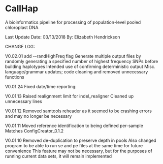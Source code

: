 # CallHap
A bioinformatics pipeline for processing of population-level pooled chloroplast DNA

Last Update Date: 03/13/2018
By: Elizabeth Hendrickson

CHANGE LOG: 

V0.02.01
	add --randHighFreq flag
		Generate multiple output files by randomly generating a specified number of highest frequency SNPs before building haplotypes
		Intended use of confirming deterministic output
	Misc. language/grammar updates; code cleaning and removed unnecessary functions

V0.01.24
	Fixed date/time reporting

V0.01.13
 	Raised realignment limit for indel_realigner
 	Cleaned up unnecessary lines

V0.01.12
	Removed samtools reheader as it seemed to be crashing errors and may no longer be necessary

V0.01.11
	Moved reference identification to being defined per-sample
	Matches ConfigCreator_0.1.2

V0.01.10
	Removed de-duplication to preserve depth in pools 
	Also changed program to be able to run se and pe files at the same time for future convenience
	This feature may not be necessary, but for the purposes of running current data sets, it will remain implemented